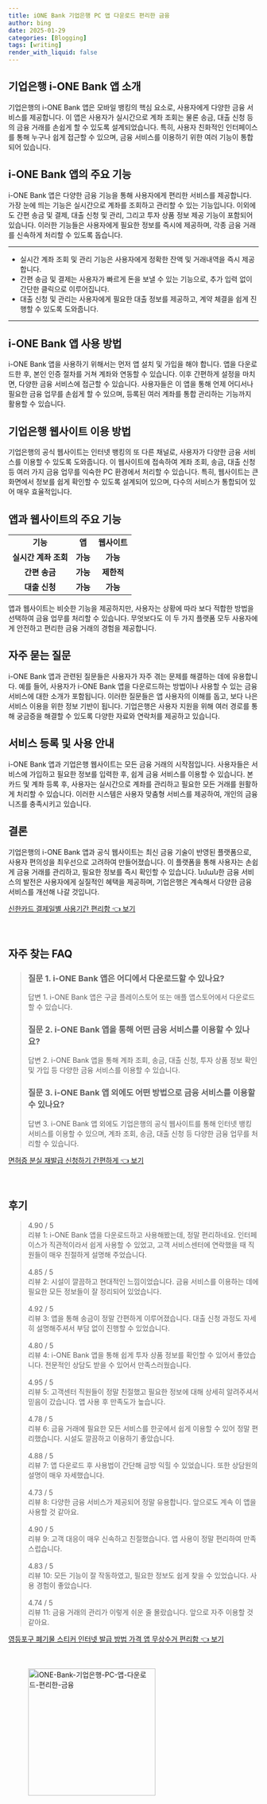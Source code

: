 ```yaml
---
title: iONE Bank 기업은행 PC 앱 다운로드 편리한 금융
author: bing
date: 2025-01-29
categories: [Blogging]
tags: [writing]
render_with_liquid: false
---
```



<h2 id='기업은행-i-ONE-Bank-앱-소개'>기업은행 i-ONE Bank 앱 소개</h2>

<p>기업은행의 i-ONE Bank 앱은 모바일 뱅킹의 핵심 요소로, 사용자에게 다양한 금융 서비스를 제공합니다. 이 앱은 사용자가 실시간으로 계좌 조회는 물론 송금, 대출 신청 등의 금융 거래를 손쉽게 할 수 있도록 설계되었습니다. 특히, 사용자 친화적인 인터페이스를 통해 누구나 쉽게 접근할 수 있으며, 금융 서비스를 이용하기 위한 여러 기능이 통합되어 있습니다.</p>

<h2 id='i-ONE-Bank-앱-주요-기능'>i-ONE Bank 앱의 주요 기능</h2>

<p>i-ONE Bank 앱은 다양한 금융 기능을 통해 사용자에게 편리한 서비스를 제공합니다. 가장 눈에 띄는 기능은 실시간으로 계좌를 조회하고 관리할 수 있는 기능입니다. 이외에도 간편 송금 및 결제, 대출 신청 및 관리, 그리고 투자 상품 정보 제공 기능이 포함되어 있습니다. 이러한 기능들은 사용자에게 필요한 정보를 즉시에 제공하며, 각종 금융 거래를 신속하게 처리할 수 있도록 돕습니다.</p>

<hr />

<ul>
    <li>실시간 계좌 조회 및 관리 기능은 사용자에게 정확한 잔액 및 거래내역을 즉시 제공합니다.</li>
    <li>간편 송금 및 결제는 사용자가 빠르게 돈을 보낼 수 있는 기능으로, 추가 입력 없이 간단한 클릭으로 이루어집니다.</li>
    <li>대출 신청 및 관리는 사용자에게 필요한 대출 정보를 제공하고, 계약 체결을 쉽게 진행할 수 있도록 도와줍니다.</li>
</ul>

<hr />

<h2 id='i-ONE-Bank-앱-사용-방법'>i-ONE Bank 앱 사용 방법</h2>

<p>i-ONE Bank 앱을 사용하기 위해서는 먼저 앱 설치 및 가입을 해야 합니다. 앱을 다운로드한 후, 본인 인증 절차를 거쳐 계좌와 연동할 수 있습니다. 이후 간편하게 설정을 마치면, 다양한 금융 서비스에 접근할 수 있습니다. 사용자들은 이 앱을 통해 언제 어디서나 필요한 금융 업무를 손쉽게 할 수 있으며, 등록된 여러 계좌를 통합 관리하는 기능까지 활용할 수 있습니다.</p>

<h2 id='기업은행-웹사이트-이용-방법'>기업은행 웹사이트 이용 방법</h2>

<p>기업은행의 공식 웹사이트는 인터넷 뱅킹의 또 다른 채널로, 사용자가 다양한 금융 서비스를 이용할 수 있도록 도와줍니다. 이 웹사이트에 접속하여 계좌 조회, 송금, 대출 신청 등 여러 가지 금융 업무를 익숙한 PC 환경에서 처리할 수 있습니다. 특히, 웹사이트는 큰 화면에서 정보를 쉽게 확인할 수 있도록 설계되어 있으며, 다수의 서비스가 통합되어 있어 매우 효율적입니다.</p>

<h2 id='앱과-웹사이트의-주요-기능'>앱과 웹사이트의 주요 기능</h2>

<table>
    <tr>
        <td style="text-align: center; height: 17px;"><b>기능</b></td>
        <td style="text-align: center; height: 17px;"><b>앱</b></td>
        <td style="text-align: center; height: 17px;"><b>웹사이트</b></td>
    </tr>
    <tr>
        <td style="text-align: center; height: 17px;"><b>실시간 계좌 조회</b></td>
        <td style="text-align: center; height: 17px;"><b>가능</b></td>
        <td style="text-align: center; height: 17px;"><b>가능</b></td>
    </tr>
    <tr>
        <td style="text-align: center; height: 17px;"><b>간편 송금</b></td>
        <td style="text-align: center; height: 17px;"><b>가능</b></td>
        <td style="text-align: center; height: 17px;"><b>제한적</b></td>
    </tr>
    <tr>
        <td style="text-align: center; height: 17px;"><b>대출 신청</b></td>
        <td style="text-align: center; height: 17px;"><b>가능</b></td>
        <td style="text-align: center; height: 17px;"><b>가능</b></td>
    </tr>
</table>

<p>앱과 웹사이트는 비슷한 기능을 제공하지만, 사용자는 상황에 따라 보다 적합한 방법을 선택하여 금융 업무를 처리할 수 있습니다. 무엇보다도 이 두 가지 플랫폼 모두 사용자에게 안전하고 편리한 금융 거래의 경험을 제공합니다.</p>

<h2 id='자주-묻는-질문'>자주 묻는 질문</h2>

<p>i-ONE Bank 앱과 관련된 질문들은 사용자가 자주 겪는 문제를 해결하는 데에 유용합니다. 예를 들어, 사용자가 i-ONE Bank 앱을 다운로드하는 방법이나 사용할 수 있는 금융 서비스에 대한 소개가 포함됩니다. 이러한 질문들은 앱 사용자의 이해를 돕고, 보다 나은 서비스 이용을 위한 정보 기반이 됩니다. 기업은행은 사용자 지원을 위해 여러 경로를 통해 궁금증을 해결할 수 있도록 다양한 자료와 연락처를 제공하고 있습니다.</p>

<h2 id='서비스-등록-및-사용-안내'>서비스 등록 및 사용 안내</h2>

<p>i-ONE Bank 앱과 기업은행 웹사이트는 모든 금융 거래의 시작점입니다. 사용자들은 서비스에 가입하고 필요한 정보를 입력한 후, 쉽게 금융 서비스를 이용할 수 있습니다. 본 카드 및 계좌 등록 후, 사용자는 실시간으로 계좌를 관리하고 필요한 모든 거래를 원활하게 처리할 수 있습니다. 이러한 시스템은 사용자 맞춤형 서비스를 제공하여, 개인의 금융 니즈를 충족시키고 있습니다.</p>

<h2 id='결론'>결론</h2>

<p>기업은행의 i-ONE Bank 앱과 공식 웹사이트는 최신 금융 기술이 반영된 플랫폼으로, 사용자 편의성을 최우선으로 고려하여 만들어졌습니다. 이 플랫폼을 통해 사용자는 손쉽게 금융 거래를 관리하고, 필요한 정보를 즉시 확인할 수 있습니다. նման한 금융 서비스의 발전은 사용자에게 실질적인 혜택을 제공하며, 기업은행은 계속해서 다양한 금융 서비스를 개선해 나갈 것입니다.</p>


<p><a class="click-button" title="신한카드 결제일별 사용기간 편리함" href="https://afficreate.github.io/posts/%EC%8B%A0%ED%95%9C%EC%B9%B4%EB%93%9C-%EA%B2%B0%EC%A0%9C%EC%9D%BC%EB%B3%84-%EC%82%AC%EC%9A%A9%EA%B8%B0%EA%B0%84-%ED%8E%B8%EB%A6%AC%ED%95%A8/" rel="dofollow">신한카드 결제일별 사용기간 편리함 👈 보기</a></p><br>
<h2 id='자주_찾는_FAQ'>자주 찾는 FAQ</h2>
<div itemscope="" itemtype="https://schema.org/FAQPage">
<blockquote>
<div itemscope="" itemprop="mainEntity" itemtype="https://schema.org/Question">
<h3 itemprop="name">질문 1. i-ONE Bank 앱은 어디에서 다운로드할 수 있나요?</h3>
<div itemscope="" itemprop="acceptedAnswer" itemtype="https://schema.org/Answer">
<span itemprop="text">
<p>답변 1. i-ONE Bank 앱은 구글 플레이스토어 또는 애플 앱스토어에서 다운로드할 수 있습니다.</p>
</span>
</div>
</div>
<div itemscope="" itemprop="mainEntity" itemtype="https://schema.org/Question">
<h3 itemprop="name">질문 2. i-ONE Bank 앱을 통해 어떤 금융 서비스를 이용할 수 있나요?</h3>
<div itemscope="" itemprop="acceptedAnswer" itemtype="https://schema.org/Answer">
<span itemprop="text">
<p>답변 2. i-ONE Bank 앱을 통해 계좌 조회, 송금, 대출 신청, 투자 상품 정보 확인 및 가입 등 다양한 금융 서비스를 이용할 수 있습니다.</p>
</span>
</div>
</div>
<div itemscope="" itemprop="mainEntity" itemtype="https://schema.org/Question">
<h3 itemprop="name">질문 3. i-ONE Bank 앱 외에도 어떤 방법으로 금융 서비스를 이용할 수 있나요?</h3>
<div itemscope="" itemprop="acceptedAnswer" itemtype="https://schema.org/Answer">
<span itemprop="text">
<p>답변 3. i-ONE Bank 앱 외에도 기업은행의 공식 웹사이트를 통해 인터넷 뱅킹 서비스를 이용할 수 있으며, 계좌 조회, 송금, 대출 신청 등 다양한 금융 업무를 처리할 수 있습니다.</p>
</span>
</div>
</div>
</blockquote>
</div>
<p><a class="click-button" title="면허증 분실 재발급 신청하기 간편하게" href="https://afficreate.github.io/posts/%EB%A9%B4%ED%97%88%EC%A6%9D-%EB%B6%84%EC%8B%A4-%EC%9E%AC%EB%B0%9C%EA%B8%89-%EC%8B%A0%EC%B2%AD%ED%95%98%EA%B8%B0-%EA%B0%84%ED%8E%B8%ED%95%98%EA%B2%8C/" rel="dofollow">면허증 분실 재발급 신청하기 간편하게 👈 보기</a></p><br>
<h2 id='후기'>후기</h2>
<div itemscope itemtype="https://schema.org/Product">
  <blockquote>
  <div itemprop="review" itemscope itemtype="https://schema.org/Review">
      <div itemprop="reviewRating" itemscope itemtype="https://schema.org/Rating"> <span itemprop="ratingValue">4.90</span> / <span itemprop="bestRating">5</span> </div>
      <span itemprop="reviewBody">리뷰 1: i-ONE Bank 앱을 다운로드하고 사용해봤는데, 정말 편리하네요. 인터페이스가 직관적이라서 쉽게 사용할 수 있었고, 고객 서비스센터에 연락했을 때 직원들이 매우 친절하게 설명해 주었습니다.</span>
  </div>
  <br>
  <div itemprop="review" itemscope itemtype="https://schema.org/Review">
      <div itemprop="reviewRating" itemscope itemtype="https://schema.org/Rating"> <span itemprop="ratingValue">4.85</span> / <span itemprop="bestRating">5</span> </div>
      <span itemprop="reviewBody">리뷰 2: 시설이 깔끔하고 현대적인 느낌이었습니다. 금융 서비스를 이용하는 데에 필요한 모든 정보들이 잘 정리되어 있었습니다.</span>
  </div>
  <br>
  <div itemprop="review" itemscope itemtype="https://schema.org/Review">
      <div itemprop="reviewRating" itemscope itemtype="https://schema.org/Rating"> <span itemprop="ratingValue">4.92</span> / <span itemprop="bestRating">5</span> </div>
      <span itemprop="reviewBody">리뷰 3: 앱을 통해 송금이 정말 간편하게 이루어졌습니다. 대출 신청 과정도 자세히 설명해주셔서 부담 없이 진행할 수 있었습니다.</span>
  </div>
  <br>
  <div itemprop="review" itemscope itemtype="https://schema.org/Review">
      <div itemprop="reviewRating" itemscope itemtype="https://schema.org/Rating"> <span itemprop="ratingValue">4.80</span> / <span itemprop="bestRating">5</span> </div>
      <span itemprop="reviewBody">리뷰 4: i-ONE Bank 앱을 통해 쉽게 투자 상품 정보를 확인할 수 있어서 좋았습니다. 전문적인 상담도 받을 수 있어서 만족스러웠습니다.</span>
  </div>
  <br>
  <div itemprop="review" itemscope itemtype="https://schema.org/Review">
      <div itemprop="reviewRating" itemscope itemtype="https://schema.org/Rating"> <span itemprop="ratingValue">4.95</span> / <span itemprop="bestRating">5</span> </div>
      <span itemprop="reviewBody">리뷰 5: 고객센터 직원들이 정말 친절했고 필요한 정보에 대해 상세히 알려주셔서 믿음이 갔습니다. 앱 사용 후 만족도가 높습니다.</span>
  </div>
  <br>
  <div itemprop="review" itemscope itemtype="https://schema.org/Review">
      <div itemprop="reviewRating" itemscope itemtype="https://schema.org/Rating"> <span itemprop="ratingValue">4.78</span> / <span itemprop="bestRating">5</span> </div>
      <span itemprop="reviewBody">리뷰 6: 금융 거래에 필요한 모든 서비스를 한곳에서 쉽게 이용할 수 있어 정말 편리했습니다. 시설도 깔끔하고 이용하기 좋았습니다.</span>
  </div>
  <br>
  <div itemprop="review" itemscope itemtype="https://schema.org/Review">
      <div itemprop="reviewRating" itemscope itemtype="https://schema.org/Rating"> <span itemprop="ratingValue">4.88</span> / <span itemprop="bestRating">5</span> </div>
      <span itemprop="reviewBody">리뷰 7: 앱 다운로드 후 사용법이 간단해 금방 익힐 수 있었습니다. 또한 상담원의 설명이 매우 자세했습니다.</span>
  </div>
  <br>
  <div itemprop="review" itemscope itemtype="https://schema.org/Review">
      <div itemprop="reviewRating" itemscope itemtype="https://schema.org/Rating"> <span itemprop="ratingValue">4.73</span> / <span itemprop="bestRating">5</span> </div>
      <span itemprop="reviewBody">리뷰 8: 다양한 금융 서비스가 제공되어 정말 유용합니다. 앞으로도 계속 이 앱을 사용할 것 같아요.</span>
  </div>
  <br>
  <div itemprop="review" itemscope itemtype="https://schema.org/Review">
      <div itemprop="reviewRating" itemscope itemtype="https://schema.org/Rating"> <span itemprop="ratingValue">4.90</span> / <span itemprop="bestRating">5</span> </div>
      <span itemprop="reviewBody">리뷰 9: 고객 대응이 매우 신속하고 친절했습니다. 앱 사용이 정말 편리하여 만족스럽습니다.</span>
  </div>
  <br>
  <div itemprop="review" itemscope itemtype="https://schema.org/Review">
      <div itemprop="reviewRating" itemscope itemtype="https://schema.org/Rating"> <span itemprop="ratingValue">4.83</span> / <span itemprop="bestRating">5</span> </div>
      <span itemprop="reviewBody">리뷰 10: 모든 기능이 잘 작동하였고, 필요한 정보도 쉽게 찾을 수 있었습니다. 사용 경험이 좋았습니다.</span>
  </div>
  <br>
  <div itemprop="review" itemscope itemtype="https://schema.org/Review">
      <div itemprop="reviewRating" itemscope itemtype="https://schema.org/Rating"> <span itemprop="ratingValue">4.74</span> / <span itemprop="bestRating">5</span> </div>
      <span itemprop="reviewBody">리뷰 11: 금융 거래의 관리가 이렇게 쉬운 줄 몰랐습니다. 앞으로 자주 이용할 것 같아요.</span>
  </div>
  </blockquote>
</div>
<p><a class="click-button" title="영등포구 폐기물 스티커 인터넷 발급 방법 가격 앱 무상수거 편리함" href="https://afficreate.github.io/posts/%EC%98%81%EB%93%B1%ED%8F%AC%EA%B5%AC-%ED%8F%90%EA%B8%B0%EB%AC%BC-%EC%8A%A4%ED%8B%B0%EC%BB%A4-%EC%9D%B8%ED%84%B0%EB%84%B7-%EB%B0%9C%EA%B8%89-%EB%B0%A9%EB%B2%95-%EA%B0%80%EA%B2%A9-%EC%95%B1-%EB%AC%B4%EC%83%81%EC%88%98%EA%B1%B0-%ED%8E%B8%EB%A6%AC%ED%95%A8/" rel="dofollow">영등포구 폐기물 스티커 인터넷 발급 방법 가격 앱 무상수거 편리함 👈 보기</a></p><br>
<figure class="image"><img src="https://afficreate.github.io/assets/img/thumbnail/iONE-Bank-기업은행-PC-앱-다운로드-편리한-금융.webp" alt="iONE-Bank-기업은행-PC-앱-다운로드-편리한-금융" width="256" height="256"></figure>
